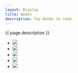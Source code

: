 ```yaml
---
layout: Display
title: Books
description: Top Books to read.
---
```


{{ page.description }}
<ul>
<li><img src="http://1.bp.blogspot.com/_NnmwTsSwy9g/TFccp-d4FjI/AAAAAAAAAFw/q5nSARGsakM/s1600/holy+Bible.jpg"></li>

<li><img src="http://ecx.images-amazon.com/images/I/511sd0MHCNL._SY344_BO1,204,203,200_.jpg"></li>

<li><img src="http://ecx.images-amazon.com/images/I/41Qx%2BidkxsL.jpg"></li>

<li><img src="http://www.travelthruhistory.tv/ThruHistory/wp-content/uploads/2014/01/twelve-years-a-slave-book-cover-01-379x600.jpg"></li>

<li><img src="https://alittleblogofbooks.files.wordpress.com/2015/02/being-mortal.jpg"></li>
</ul>